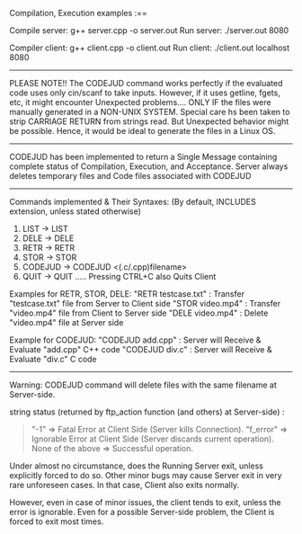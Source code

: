 Compilation, Execution examples :==

Compile server: g++ server.cpp -o server.out
Run server: ./server.out 8080

Compiler client: g++ client.cpp -o client.out
Run client: ./client.out localhost 8080

________________________________________________________________________________________________________

PLEASE NOTE!! 
The CODEJUD command works perfectly if the evaluated code uses only cin/scanf to take inputs. 
However, if it uses getline, fgets, etc, it might encounter Unexpected problems.... 
ONLY IF the files were manually generated in a NON-UNIX SYSTEM. Special care hs been taken to strip CARRIAGE RETURN from strings read.
But Unexpected behavior might be possible. Hence, it would be ideal to generate the files in a Linux OS.
________________________________________________________________________________________________________

CODEJUD has been implemented to return a Single Message containing complete status of Compilation, Execution, and Acceptance.
Server always deletes temporary files and Code files associated with CODEJUD
________________________________________________________________________________________________________

Commands implemented & Their Syntaxes: (By default, <filename> INCLUDES extension, unless stated otherwise)
1. LIST -> LIST
2. DELE -> DELE <filename>
3. RETR -> RETR <filename>
4. STOR -> STOR <filename>
5. CODEJUD -> CODEJUD <(.c/.cpp)filename>
6. QUIT -> QUIT			..... Pressing CTRL+C also Quits Client

Examples for RETR, STOR, DELE:
"RETR testcase.txt" : Transfer "testcase.txt" file from Server to Client side
"STOR video.mp4" : Transfer "video.mp4" file from Client to Server side
"DELE video.mp4" : Delete "video.mp4" file at Server side

Example for CODEJUD:
"CODEJUD add.cpp" : Server will Receive & Evaluate "add.cpp" C++ code
"CODEJUD div.c" : Server will Receive & Evaluate "div.c" C code

________________________________________________________________________________________________________

Warning: CODEJUD command will delete files with the same filename at Server-side.

string status (returned by ftp_action function (and others) at Server-side) :
>  "-1" => Fatal Error at Client Side (Server kills Connection).
>  "f_error" => Ignorable Error at Client Side (Server discards current operation).
>  None of the above => Successful operation.

Under almost no circumstance, does the Running Server exit, unless explicitly forced to do so.
Other minor bugs may cause Server exit in very rare unforeseen cases. In that case, Client also exits normally.

However, even in case of minor issues, the client tends to exit, unless the error is ignorable. 
Even for a possible Server-side problem, the Client is forced to exit most times.
